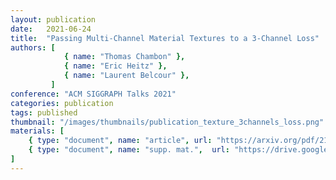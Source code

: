 ```yaml
---
layout: publication
date:   2021-06-24
title:  "Passing Multi-Channel Material Textures to a 3-Channel Loss"
authors: [
            { name: "Thomas Chambon" },
            { name: "Eric Heitz" },
            { name: "Laurent Belcour" },
         ]
conference: "ACM SIGGRAPH Talks 2021"
categories: publication
tags: published
thumbnail: "/images/thumbnails/publication_texture_3channels_loss.png"
materials: [
	{ type: "document", name: "article", url: "https://arxiv.org/pdf/2105.13012" },
    { type: "document", name: "supp. mat.",  url: "https://drive.google.com/file/d/1rP-LlOOm1kd2mypVwj0XZKNjMqb9vwxi/view?usp=sharing" },
]
---
```


<!-- With the `url_outside` tag, I can reference an outside blog / website -->
